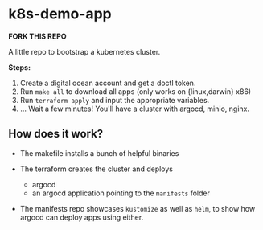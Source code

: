 # k8s-demo-app

**FORK THIS REPO**

A little repo to bootstrap a kubernetes cluster.

**Steps:**
1. Create a digital ocean account and get a doctl token.
2. Run `make all` to download all apps (only works on {linux,darwin} x86)
3. Run `terraform apply` and input the appropriate variables.
4. ... Wait a few minutes! You'll have a cluster with argocd, minio, nginx.


## How does it work?

- The makefile installs a bunch of helpful binaries

- The terraform creates the cluster and deploys
  + argocd 
  + an argocd application pointing to the `manifests` folder

- The manifests repo showcases `kustomize` as well as `helm`, to
  show how argocd can deploy apps using either.
